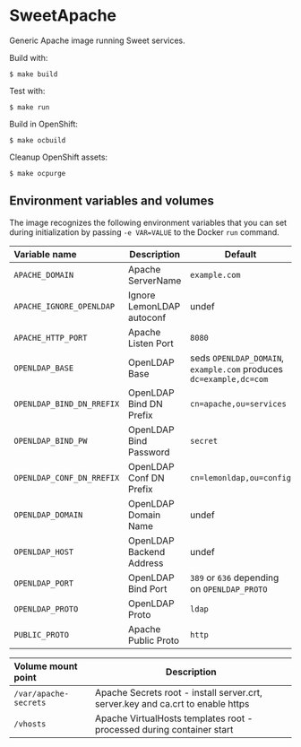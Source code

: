 # SweetApache

Generic Apache image running Sweet services.

Build with:
```
$ make build
```

Test with:
```
$ make run
```

Build in OpenShift:

```
$ make ocbuild
```

Cleanup OpenShift assets:

```
$ make ocpurge
```

Environment variables and volumes
----------------------------------

The image recognizes the following environment variables that you can set during
initialization by passing `-e VAR=VALUE` to the Docker `run` command.

|    Variable name           |    Description            | Default                                                            |
| :------------------------- | ------------------------- | ------------------------------------------------------------------ |
|  `APACHE_DOMAIN`           | Apache ServerName         | `example.com`                                                      |
|  `APACHE_IGNORE_OPENLDAP`  | Ignore LemonLDAP autoconf | undef                                                              |
|  `APACHE_HTTP_PORT`        | Apache Listen Port        | `8080`                                                             |
|  `OPENLDAP_BASE`           | OpenLDAP Base             | seds `OPENLDAP_DOMAIN`, `example.com` produces `dc=example,dc=com` |
|  `OPENLDAP_BIND_DN_RREFIX` | OpenLDAP Bind DN Prefix   | `cn=apache,ou=services`                                            |
|  `OPENLDAP_BIND_PW`        | OpenLDAP Bind Password    | `secret`                                                           |
|  `OPENLDAP_CONF_DN_RREFIX` | OpenLDAP Conf DN Prefix   | `cn=lemonldap,ou=config`                                           |
|  `OPENLDAP_DOMAIN`         | OpenLDAP Domain Name      | undef                                                              |
|  `OPENLDAP_HOST`           | OpenLDAP Backend Address  | undef                                                              |
|  `OPENLDAP_PORT`           | OpenLDAP Bind Port        | `389` or `636` depending on `OPENLDAP_PROTO`                       |
|  `OPENLDAP_PROTO`          | OpenLDAP Proto            | `ldap`                                                             |
|  `PUBLIC_PROTO`            | Apache Public Proto       | `http`                                                             |

|  Volume mount point                     | Description                                                                     |
| :-------------------------------------- | ------------------------------------------------------------------------------- |
|  `/var/apache-secrets`                  | Apache Secrets root - install server.crt, server.key and ca.crt to enable https |
|  `/vhosts`                              | Apache VirtualHosts templates root - processed during container start           |
